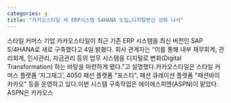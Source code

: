 ```yaml
---
categories: g
title: "카카오스타일 새 ERP시스템 S4HANA 도입…디지털변신 강화 나서"
---
```

스타일 커머스 기업 카카오스타일이 최근 기존 ERP 시스템을 최신 버전인 SAP S/4HANA로 새로 구축했다고 4일 밝혔다. 회사 관계자는 “이를 통해 내부 재무회계, 관리회계, 인사관리, 자금관리 등의 업무 시스템을 디지털로 변화(Digital Transformation) 하는 바탕을 마련하게 됐다.”고 설명했다.카카오스타일은 스타일 커머스 플랫폼 ‘지그재그’, 4050 패션 플랫폼 "포스티", 패션 큐레이션 플랫폼 "패션바이카카오" 등을 운영하고 있다.이번 시스템 구축작업은 에이에스피엔(ASPN)이 맡았다. ASPN은 카카오스